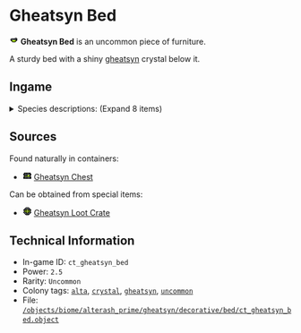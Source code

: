 # Gheatsyn Bed

<img src="https://raw.githubusercontent.com/Ceterai/Enternia/main/objects/biome/alterash_prime/gheatsyn/decorative/bed/icon.png" alt="Gheatsyn Bed icon" loading="lazy" height=16px width="auto" /> **Gheatsyn Bed** is an uncommon piece of furniture.

A sturdy bed with a shiny [gheatsyn](https://ceterai.github.io/MyEnternia/Wiki/Tags/Gheatsyn) crystal below it.

## Ingame

<details><summary>Species descriptions: (Expand 8 items)</summary>

- Alta: A metal bed with a giant gheatsyn crystal as a base. It's quite high up, so the ladder helps a lot.
- Apex: A gheatsyn bed with a simple little ladder.
- Avian: A shining bed.
- Floran: A green bed. Floran likesss green.
- Glitch: Bored. This bed is too simple to me.
- Human: There is a way too big crystal below this bed! I bet it's worth a fortune.
- Hylotl: Who want to build a bed on the crystal? For what reason?
- Novakid: A bed on a shiny green crystal.

</details>

## Sources

Found naturally in containers:

- <img src="https://raw.githubusercontent.com/Ceterai/Enternia/main/objects/biome/alterash_prime/gheatsyn/decorative/chest/icon.png" alt="Gheatsyn Chest icon" loading="lazy" height=16px width="auto" /> [Gheatsyn Chest](https://ceterai.github.io/MyEnternia/Wiki/GheatsynChest)

Can be obtained from special items:

- <img src="https://raw.githubusercontent.com/Ceterai/Enternia/main/items/active/alta/loot/biome/ct_gheatsyn_loot.png" alt="Gheatsyn Loot Crate icon" loading="lazy" height=16px width="auto" /> [Gheatsyn Loot Crate](https://ceterai.github.io/MyEnternia/Wiki/GheatsynLootCrate)

## Technical Information

- In-game ID: `ct_gheatsyn_bed`
- Power: `2.5`
- Rarity: `Uncommon`
- Colony tags: [`alta`](https://ceterai.github.io/MyEnternia/Wiki/Tags/Alta), [`crystal`](https://ceterai.github.io/MyEnternia/Wiki/Tags/Crystal), [`gheatsyn`](https://ceterai.github.io/MyEnternia/Wiki/Tags/Gheatsyn), [`uncommon`](https://ceterai.github.io/MyEnternia/Wiki/Tags/Uncommon)
- File: [`/objects/biome/alterash_prime/gheatsyn/decorative/bed/ct_gheatsyn_bed.object`](https://github.com/Ceterai/Enternia/blob/main/objects/biome/alterash_prime/gheatsyn/decorative/bed/ct_gheatsyn_bed.object)
